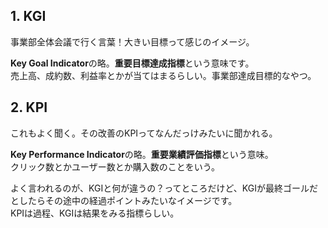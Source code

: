 

## 1. KGI

事業部全体会議で行く言葉！大きい目標って感じのイメージ。

<b>Key Goal Indicator</b>の略。<b>重要目標達成指標</b>という意味です。<br>
売上高、成約数、利益率とかが当てはまるらしい。事業部達成目標的なやつ。



## 2. KPI

これもよく聞く。その改善のKPIってなんだっけみたいに聞かれる。

<b>Key Performance Indicator</b>の略。<b>重要業績評価指標</b>という意味。<br>
クリック数とかユーザー数とか購入数のことをいう。


よく言われるのが、KGIと何が違うの？ってところだけど、KGIが最終ゴールだとしたらその途中の経過ポイントみたいなイメージです。<br>
KPIは過程、KGIは結果をみる指標らしい。


















